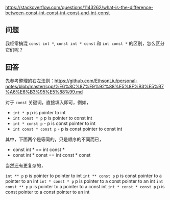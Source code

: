 <https://stackoverflow.com/questions/1143262/what-is-the-difference-between-const-int-const-int-const-and-int-const>

## 问题

我经常搞混 `const int *`, `const int * const` 和 `int const *` 的区别，怎么区分它们呢？ 

## 回答

先参考整理的右左法则：https://github.com/EthsonLiu/personal-notes/blob/master/cpp/%E6%8C%87%E9%92%88%E5%8F%B3%E5%B7%A6%E6%B3%95%E5%88%99.md

对于 `const` 关键词，直接填入即可，例如，

- `int * p`  p is pointer to int
- `int const * p` p is pointer to const int
- `int * const p` - p is const pointer to int
- `int const * const p` - p is const pointer to const int

其中，下面两个是等同的，只是顺序的不同而已，

- const int * == int const *
- const int * const == int const * const

当然还有更复杂的，

`int ** p` p is pointer to pointer to int
`int ** const p` p is const pointer to a pointer to an int
`int * const * p` p is pointer to a const pointer to an int
`int const ** p` p is pointer to a pointer to a const int
`int * const * const p` p is const pointer to a const pointer to an int
